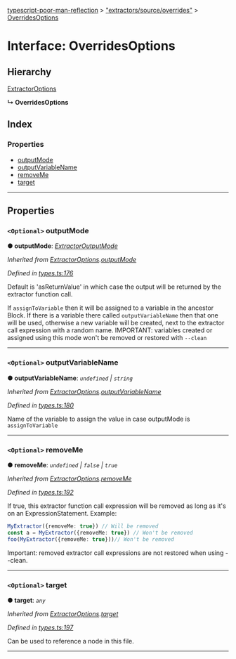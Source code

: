 [typescript-poor-man-reflection](../README.md) > ["extractors/source/overrides"](../modules/_extractors_source_overrides_.md) > [OverridesOptions](../interfaces/_extractors_source_overrides_.overridesoptions.md)

# Interface: OverridesOptions

## Hierarchy

 [ExtractorOptions](_types_.extractoroptions.md)

**↳ OverridesOptions**

## Index

### Properties

* [outputMode](_extractors_source_overrides_.overridesoptions.md#outputmode)
* [outputVariableName](_extractors_source_overrides_.overridesoptions.md#outputvariablename)
* [removeMe](_extractors_source_overrides_.overridesoptions.md#removeme)
* [target](_extractors_source_overrides_.overridesoptions.md#target)

---

## Properties

<a id="outputmode"></a>

### `<Optional>` outputMode

**● outputMode**: *[ExtractorOutputMode](../modules/_types_.md#extractoroutputmode)*

*Inherited from [ExtractorOptions](_types_.extractoroptions.md).[outputMode](_types_.extractoroptions.md#outputmode)*

*Defined in [types.ts:176](https://github.com/cancerberoSgx/typescript-poor-man-reflection/blob/2245c2e/src/types.ts#L176)*

Default is 'asReturnValue' in which case the output will be returned by the extractor function call.

If `assignToVariable` then it will be assigned to a variable in the ancestor Block. If there is a variable there called `outputVariableName` then that one will be used, otherwise a new variable will be created, next to the extractor call expression with a random name. IMPORTANT: variables created or assigned using this mode won't be removed or restored with `--clean`

___
<a id="outputvariablename"></a>

### `<Optional>` outputVariableName

**● outputVariableName**: *`undefined` \| `string`*

*Inherited from [ExtractorOptions](_types_.extractoroptions.md).[outputVariableName](_types_.extractoroptions.md#outputvariablename)*

*Defined in [types.ts:180](https://github.com/cancerberoSgx/typescript-poor-man-reflection/blob/2245c2e/src/types.ts#L180)*

Name of the variable to assign the value in case outputMode is `assignToVariable`

___
<a id="removeme"></a>

### `<Optional>` removeMe

**● removeMe**: *`undefined` \| `false` \| `true`*

*Inherited from [ExtractorOptions](_types_.extractoroptions.md).[removeMe](_types_.extractoroptions.md#removeme)*

*Defined in [types.ts:192](https://github.com/cancerberoSgx/typescript-poor-man-reflection/blob/2245c2e/src/types.ts#L192)*

If true, this extractor function call expression will be removed as long as it's on an ExpressionStatement. Example:

```ts
MyExtractor({removeMe: true}) // Will be removed
const a = MyExtractor({removeMe: true}) // Won't be removed
foo(MyExtractor({removeMe: true}))// Won't be removed
```

Important: removed extractor call expressions are not restored when using --clean.

___
<a id="target"></a>

### `<Optional>` target

**● target**: *`any`*

*Inherited from [ExtractorOptions](_types_.extractoroptions.md).[target](_types_.extractoroptions.md#target)*

*Defined in [types.ts:197](https://github.com/cancerberoSgx/typescript-poor-man-reflection/blob/2245c2e/src/types.ts#L197)*

Can be used to reference a node in this file.

___


